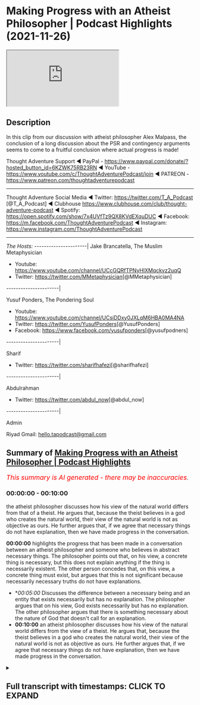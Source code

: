 # Making Progress with an Atheist Philosopher | Podcast Highlights (2021-11-26)

<iframe loading='lazy' allow='autoplay' src='https://www.youtube.com/embed/-WLQ5nteiQk'></iframe>

## Description

In this clip from our discussion with atheist philosopher Alex Malpass, the conclusion of a long discussion about the PSR and contingency arguments seems to come to a fruitful conclusion where actual progress is made!

Thought Adventure Support
◄ PayPal - https://www.paypal.com/donate/?hosted_button_id=6KZWK75RB23RN 
◄ YouTube - https://www.youtube.com/c/ThoughtAdventurePodcast/join
◄ PATREON - https://www.patreon.com/thoughtadventurepodcast
____________________________________________________________________

Thought Adventure Social Media
◄ Twitter: https://twitter.com/T_A_Podcast​​ [@T_A_Podcast]
◄ Clubhouse https://www.clubhouse.com/club/thought-adventure-podcast
◄ Spotify: https://open.spotify.com/show/7x4UVfTz9QX8KVdEXquDUC
◄ Facebook: https://m.facebook.com/ThoughtAdventurePodcast
◄ Instagram: https://www.instagram.com/ThoughtAdventurePodcast​

----------------------------------------------------------------

*The Hosts:*
----------------------|
Jake Brancatella, The Muslim Metaphysician

- Youtube: https://www.youtube.com/channel/UCcGQRfTPNyHlXMqckvz2uqQ
- Twitter:  https://twitter.com/MMetaphysician​​ [@MMetaphysician]

----------------------|

Yusuf Ponders, The Pondering Soul

- Youtube: https://www.youtube.com/channel/UCsiDDxy0JXLqM6HBA0MA4NA
- Twitter: https://twitter.com/YusufPonders​​ [@YusufPonders]
- Facebook: https://www.facebook.com/yusufponders​ [@yusufpodners]

----------------------|

Sharif

- Twitter: https://twitter.com/sharifhafezi​​ [@sharifhafezi]

----------------------|

Abdulrahman

- Twitter: https://twitter.com/abdul_now​ [@abdul_now]

----------------------|

Admin

Riyad 
Gmail: hello.tapodcast@gmail.com

## Summary of [Making Progress with an Atheist Philosopher | Podcast Highlights](https://www.youtube.com/watch?v=-WLQ5nteiQk)


*<span style="color:red; font-size:125%">This summary is AI generated - there may be inaccuracies</span>. [](/)*

### <a onclick="modifyYTiframeseektime('0')">00:00:00</a> - <a onclick="modifyYTiframeseektime('600')">00:10:00</a>

the atheist philosopher discusses how his view of the natural world differs from that of a theist. He argues that, because the theist believes in a god who creates the natural world, their view of the natural world is not as objective as ours. He further argues that, if we agree that necessary things do not have explanation, then we have made progress in the conversation.

**<a onclick="modifyYTiframeseektime('0')">00:00:00</a>**  highlights the progress that has been made in a conversation between an atheist philosopher and someone who believes in abstract necessary things. The philosopher points out that, on his view, a concrete thing is necessary, but this does not explain anything if the thing is necessarily existent. The other person concedes that, on this view, a concrete thing must exist, but argues that this is not significant because necessarily necessary truths do not have explanations.
* **<a onclick="modifyYTiframeseektime('300')">00:05:00</a>* Discusses the difference between a necessary being and an entity that exists necessarily but has no explanation. The philosopher argues that on his view, God exists necessarily but has no explanation. The other philosopher argues that there is something necessary about the nature of God that doesn't call for an explanation.
* **<a onclick="modifyYTiframeseektime('600')">00:10:00</a>**  an atheist philosopher discusses how his view of the natural world differs from the view of a theist. He argues that, because the theist believes in a god who creates the natural world, their view of the natural world is not as objective as ours. He further argues that, if we agree that necessary things do not have explanation, then we have made progress in the conversation.

<details><summary><h2>Full transcript with timestamps: CLICK TO EXPAND</h2></summary>

<a onclick="modifyYTiframeseektime('0')">0:00:00</a> i don't think we i don't think we  
<a onclick="modifyYTiframeseektime('2')">0:00:02</a> necessarily and no pun intended started  
<a onclick="modifyYTiframeseektime('4')">0:00:04</a> there we i don't think we started there  
<a onclick="modifyYTiframeseektime('6')">0:00:06</a> so i think  
<a onclick="modifyYTiframeseektime('8')">0:00:08</a> we've made progress in in the  
<a onclick="modifyYTiframeseektime('10')">0:00:10</a> conversation that's just that's now i  
<a onclick="modifyYTiframeseektime('12')">0:00:12</a> look at it  
<a onclick="modifyYTiframeseektime('20')">0:00:20</a> right so then in that case  
<a onclick="modifyYTiframeseektime('23')">0:00:23</a> um there's a possible world in which  
<a onclick="modifyYTiframeseektime('25')">0:00:25</a> only abstract necessary things exist  
<a onclick="modifyYTiframeseektime('29')">0:00:29</a> and no concrete  
<a onclick="modifyYTiframeseektime('31')">0:00:31</a> um nothing concrete exists  
<a onclick="modifyYTiframeseektime('34')">0:00:34</a> uh yeah okay sure  
<a onclick="modifyYTiframeseektime('37')">0:00:37</a> i mean  
<a onclick="modifyYTiframeseektime('37')">0:00:37</a> i  
<a onclick="modifyYTiframeseektime('39')">0:00:39</a> i'm playing the game a bit an artist i'm  
<a onclick="modifyYTiframeseektime('41')">0:00:41</a> just wondering  
<a onclick="modifyYTiframeseektime('48')">0:00:48</a> where there's no beginning to time  
<a onclick="modifyYTiframeseektime('51')">0:00:51</a> every possible world overlaps with the  
<a onclick="modifyYTiframeseektime('53')">0:00:53</a> actual world  
<a onclick="modifyYTiframeseektime('54')">0:00:54</a> so  
<a onclick="modifyYTiframeseektime('55')">0:00:55</a> i mean unless the actual world at no  
<a onclick="modifyYTiframeseektime('58')">0:00:58</a> point contains any concrete things  
<a onclick="modifyYTiframeseektime('60')">0:01:00</a> then  
<a onclick="modifyYTiframeseektime('61')">0:01:01</a> um there isn't a possible world where  
<a onclick="modifyYTiframeseektime('64')">0:01:04</a> at no point is there a concrete thing  
<a onclick="modifyYTiframeseektime('66')">0:01:06</a> like if there's some concrete thing at  
<a onclick="modifyYTiframeseektime('67')">0:01:07</a> some point in the actual world then it's  
<a onclick="modifyYTiframeseektime('69')">0:01:09</a> not possible this is an entirely empty  
<a onclick="modifyYTiframeseektime('72')">0:01:12</a> world no concrete things in it but ah so  
<a onclick="modifyYTiframeseektime('75')">0:01:15</a> so that's so that yeah so then that's my  
<a onclick="modifyYTiframeseektime('78')">0:01:18</a> point is then that means that something  
<a onclick="modifyYTiframeseektime('81')">0:01:21</a> concrete is necessary  
<a onclick="modifyYTiframeseektime('85')">0:01:25</a> um  
<a onclick="modifyYTiframeseektime('86')">0:01:26</a> huh  
<a onclick="modifyYTiframeseektime('88')">0:01:28</a> i mean it follows that if there's  
<a onclick="modifyYTiframeseektime('90')">0:01:30</a> something concrete then it's necessary  
<a onclick="modifyYTiframeseektime('92')">0:01:32</a> that there's something hungry that's  
<a onclick="modifyYTiframeseektime('93')">0:01:33</a> true it doesn't follow it doesn't  
<a onclick="modifyYTiframeseektime('96')">0:01:36</a> i don't have to hold that there is but  
<a onclick="modifyYTiframeseektime('97')">0:01:37</a> um yeah i think that's right on the  
<a onclick="modifyYTiframeseektime('99')">0:01:39</a> aristotelian view that's right that  
<a onclick="modifyYTiframeseektime('101')">0:01:41</a> there's there couldn't be an empty world  
<a onclick="modifyYTiframeseektime('102')">0:01:42</a> unless the actual world is an empty  
<a onclick="modifyYTiframeseektime('104')">0:01:44</a> world  
<a onclick="modifyYTiframeseektime('105')">0:01:45</a> uh  
<a onclick="modifyYTiframeseektime('106')">0:01:46</a> right but then if that's the case then  
<a onclick="modifyYTiframeseektime('108')">0:01:48</a> now you have something necessary that's  
<a onclick="modifyYTiframeseektime('110')">0:01:50</a> concrete and now we go all the way back  
<a onclick="modifyYTiframeseektime('113')">0:01:53</a> to step one in which your your theory is  
<a onclick="modifyYTiframeseektime('116')">0:01:56</a> now radically different no no no no no  
<a onclick="modifyYTiframeseektime('117')">0:01:57</a> no no no  
<a onclick="modifyYTiframeseektime('119')">0:01:59</a> i don't have that there's a necessary  
<a onclick="modifyYTiframeseektime('121')">0:02:01</a> concrete thing but i think it's  
<a onclick="modifyYTiframeseektime('122')">0:02:02</a> necessary that there's something  
<a onclick="modifyYTiframeseektime('124')">0:02:04</a> concrete but each of those things could  
<a onclick="modifyYTiframeseektime('125')">0:02:05</a> be contingent it's just that there  
<a onclick="modifyYTiframeseektime('127')">0:02:07</a> couldn't be no  
<a onclick="modifyYTiframeseektime('130')">0:02:10</a> concrete things  
<a onclick="modifyYTiframeseektime('131')">0:02:11</a> right but it doesn't mean there is one  
<a onclick="modifyYTiframeseektime('132')">0:02:12</a> concrete thing that's necessary it's  
<a onclick="modifyYTiframeseektime('134')">0:02:14</a> just not  
<a onclick="modifyYTiframeseektime('135')">0:02:15</a> not individual but the  
<a onclick="modifyYTiframeseektime('137')">0:02:17</a> thing exists yeah but the genus i'm  
<a onclick="modifyYTiframeseektime('139')">0:02:19</a> saying  
<a onclick="modifyYTiframeseektime('141')">0:02:21</a> so when we're talking  
<a onclick="modifyYTiframeseektime('142')">0:02:22</a> or something what do you mean by the  
<a onclick="modifyYTiframeseektime('143')">0:02:23</a> genus  
<a onclick="modifyYTiframeseektime('145')">0:02:25</a> you mean the type  
<a onclick="modifyYTiframeseektime('146')">0:02:26</a> yeah the category of concrete  
<a onclick="modifyYTiframeseektime('150')">0:02:30</a> some of the category of something being  
<a onclick="modifyYTiframeseektime('152')">0:02:32</a> concrete  
<a onclick="modifyYTiframeseektime('153')">0:02:33</a> that's necessary  
<a onclick="modifyYTiframeseektime('155')">0:02:35</a> yeah so i'm not saying that therefore  
<a onclick="modifyYTiframeseektime('156')">0:02:36</a> you're forced into  
<a onclick="modifyYTiframeseektime('158')">0:02:38</a> oh a particular molecule or a pen yeah  
<a onclick="modifyYTiframeseektime('161')">0:02:41</a> yeah  
<a onclick="modifyYTiframeseektime('162')">0:02:42</a> i'm not saying that i'm not saying that  
<a onclick="modifyYTiframeseektime('164')">0:02:44</a> but  
<a onclick="modifyYTiframeseektime('165')">0:02:45</a> there  
<a onclick="modifyYTiframeseektime('166')">0:02:46</a> the  
<a onclick="modifyYTiframeseektime('167')">0:02:47</a> the category of concrete existence would  
<a onclick="modifyYTiframeseektime('170')">0:02:50</a> then be necessary  
<a onclick="modifyYTiframeseektime('173')">0:02:53</a> yeah okay well that's compatible with me  
<a onclick="modifyYTiframeseektime('174')">0:02:54</a> saying every concrete thing contingently  
<a onclick="modifyYTiframeseektime('176')">0:02:56</a> exists  
<a onclick="modifyYTiframeseektime('178')">0:02:58</a> yeah  
<a onclick="modifyYTiframeseektime('179')">0:02:59</a> right but now  
<a onclick="modifyYTiframeseektime('181')">0:03:01</a> to me it seems like you're getting a bit  
<a onclick="modifyYTiframeseektime('184')">0:03:04</a> closer to  
<a onclick="modifyYTiframeseektime('185')">0:03:05</a> the view that we're trying to represent  
<a onclick="modifyYTiframeseektime('191')">0:03:11</a> maybe a little bit but i'm not sure that  
<a onclick="modifyYTiframeseektime('193')">0:03:13</a> is significantly closer because  
<a onclick="modifyYTiframeseektime('196')">0:03:16</a> um  
<a onclick="modifyYTiframeseektime('199')">0:03:19</a> let's so let me see if i can retrace the  
<a onclick="modifyYTiframeseektime('201')">0:03:21</a> steps where we just got got to  
<a onclick="modifyYTiframeseektime('203')">0:03:23</a> make sure because maybe i'm missing this  
<a onclick="modifyYTiframeseektime('205')">0:03:25</a> but  
<a onclick="modifyYTiframeseektime('205')">0:03:25</a> um  
<a onclick="modifyYTiframeseektime('208')">0:03:28</a> what i i was advancing that view that  
<a onclick="modifyYTiframeseektime('211')">0:03:31</a> there's a beginning sequence of  
<a onclick="modifyYTiframeseektime('212')">0:03:32</a> contingent propositions let's say  
<a onclick="modifyYTiframeseektime('214')">0:03:34</a> contingent concretely existing things or  
<a onclick="modifyYTiframeseektime('216')">0:03:36</a> something  
<a onclick="modifyYTiframeseektime('217')">0:03:37</a> um  
<a onclick="modifyYTiframeseektime('219')">0:03:39</a> and you said well  
<a onclick="modifyYTiframeseektime('222')">0:03:42</a> that view suffers from this problem that  
<a onclick="modifyYTiframeseektime('224')">0:03:44</a> it can't explain why there's something  
<a onclick="modifyYTiframeseektime('225')">0:03:45</a> other than nothing  
<a onclick="modifyYTiframeseektime('227')">0:03:47</a> um  
<a onclick="modifyYTiframeseektime('230')">0:03:50</a> and then  
<a onclick="modifyYTiframeseektime('231')">0:03:51</a> you said well on our view there's  
<a onclick="modifyYTiframeseektime('234')">0:03:54</a> a necessary  
<a onclick="modifyYTiframeseektime('235')">0:03:55</a> concrete thing  
<a onclick="modifyYTiframeseektime('237')">0:03:57</a> um  
<a onclick="modifyYTiframeseektime('238')">0:03:58</a> then i said well problem with that is it  
<a onclick="modifyYTiframeseektime('240')">0:04:00</a> doesn't explain anything if it's a  
<a onclick="modifyYTiframeseektime('241')">0:04:01</a> necessarily existing concrete thing  
<a onclick="modifyYTiframeseektime('245')">0:04:05</a> and now you're saying well on the  
<a onclick="modifyYTiframeseektime('246')">0:04:06</a> aristotelian view it's necessary that  
<a onclick="modifyYTiframeseektime('249')">0:04:09</a> some concrete thing  
<a onclick="modifyYTiframeseektime('250')">0:04:10</a> exists  
<a onclick="modifyYTiframeseektime('252')">0:04:12</a> brackets if it's actually true that some  
<a onclick="modifyYTiframeseektime('254')">0:04:14</a> concrete thing exists whatever  
<a onclick="modifyYTiframeseektime('257')">0:04:17</a> um  
<a onclick="modifyYTiframeseektime('257')">0:04:17</a> what's the significance of that  
<a onclick="modifyYTiframeseektime('259')">0:04:19</a> concession  
<a onclick="modifyYTiframeseektime('261')">0:04:21</a> how does that  
<a onclick="modifyYTiframeseektime('263')">0:04:23</a> i'm not sure how it deals with them  
<a onclick="modifyYTiframeseektime('264')">0:04:24</a> because my rebuttal to your point was  
<a onclick="modifyYTiframeseektime('267')">0:04:27</a> you're not explaining anything if you've  
<a onclick="modifyYTiframeseektime('270')">0:04:30</a> got a necessarily existent  
<a onclick="modifyYTiframeseektime('272')">0:04:32</a> concrete thing because necessarily  
<a onclick="modifyYTiframeseektime('275')">0:04:35</a> necessary truths don't have explanations  
<a onclick="modifyYTiframeseektime('279')">0:04:39</a> yeah and i'm not sure that you're  
<a onclick="modifyYTiframeseektime('281')">0:04:41</a> disagreeing with me about that or not  
<a onclick="modifyYTiframeseektime('285')">0:04:45</a> yeah cause i originally i originally was  
<a onclick="modifyYTiframeseektime('288')">0:04:48</a> well i shouldn't say originally but the  
<a onclick="modifyYTiframeseektime('290')">0:04:50</a> step in the discussion i wanted to go  
<a onclick="modifyYTiframeseektime('292')">0:04:52</a> back to is when i was talking about  
<a onclick="modifyYTiframeseektime('295')">0:04:55</a> uh a possible world in which abstract  
<a onclick="modifyYTiframeseektime('297')">0:04:57</a> objects it exists but no concrete object  
<a onclick="modifyYTiframeseektime('300')">0:05:00</a> exists  
<a onclick="modifyYTiframeseektime('301')">0:05:01</a> originally you said yes but then you  
<a onclick="modifyYTiframeseektime('303')">0:05:03</a> thought given your aristotelian view of  
<a onclick="modifyYTiframeseektime('305')">0:05:05</a> what you were yeah i'm going to be  
<a onclick="modifyYTiframeseektime('307')">0:05:07</a> representing yeah if you're representing  
<a onclick="modifyYTiframeseektime('310')">0:05:10</a> if you're sticking to that then you're  
<a onclick="modifyYTiframeseektime('312')">0:05:12</a> saying no no that's not really going to  
<a onclick="modifyYTiframeseektime('313')">0:05:13</a> work so then  
<a onclick="modifyYTiframeseektime('315')">0:05:15</a> if the change but before we get to that  
<a onclick="modifyYTiframeseektime('318')">0:05:18</a> bit just whilst we were still on the  
<a onclick="modifyYTiframeseektime('319')">0:05:19</a> point that when i because you said on  
<a onclick="modifyYTiframeseektime('322')">0:05:22</a> our view necessarily existing concrete  
<a onclick="modifyYTiframeseektime('323')">0:05:23</a> thing exists and i said i don't  
<a onclick="modifyYTiframeseektime('325')">0:05:25</a> understand how that provides any  
<a onclick="modifyYTiframeseektime('326')">0:05:26</a> explanation i'm i before we start  
<a onclick="modifyYTiframeseektime('328')">0:05:28</a> talking about whether i think  
<a onclick="modifyYTiframeseektime('331')">0:05:31</a> there could be no concrete things i'm  
<a onclick="modifyYTiframeseektime('333')">0:05:33</a> just not clear whether whether you  
<a onclick="modifyYTiframeseektime('334')">0:05:34</a> agreed with that reply or whether you  
<a onclick="modifyYTiframeseektime('336')">0:05:36</a> disagreed with it  
<a onclick="modifyYTiframeseektime('338')">0:05:38</a> uh agreed with what that necessary  
<a onclick="modifyYTiframeseektime('341')">0:05:41</a> necessary troops don't have explanations  
<a onclick="modifyYTiframeseektime('343')">0:05:43</a> do you agree with that  
<a onclick="modifyYTiframeseektime('346')">0:05:46</a> um  
<a onclick="modifyYTiframeseektime('346')">0:05:46</a> [Music]  
<a onclick="modifyYTiframeseektime('348')">0:05:48</a> in a sense that i don't really like the  
<a onclick="modifyYTiframeseektime('351')">0:05:51</a> explanation idea  
<a onclick="modifyYTiframeseektime('353')">0:05:53</a> so  
<a onclick="modifyYTiframeseektime('354')">0:05:54</a> if there's an entity x  
<a onclick="modifyYTiframeseektime('357')">0:05:57</a> that's concrete  
<a onclick="modifyYTiframeseektime('358')">0:05:58</a> and exists  
<a onclick="modifyYTiframeseektime('360')">0:06:00</a> and that's a necessary truth  
<a onclick="modifyYTiframeseektime('363')">0:06:03</a> nothing explains that exists  
<a onclick="modifyYTiframeseektime('366')">0:06:06</a> because necessary truth  
<a onclick="modifyYTiframeseektime('368')">0:06:08</a> right  
<a onclick="modifyYTiframeseektime('370')">0:06:10</a> no there's nothing we just  
<a onclick="modifyYTiframeseektime('372')">0:06:12</a> yeah there's nothing there's nothing  
<a onclick="modifyYTiframeseektime('373')">0:06:13</a> outside of the thing itself no that's  
<a onclick="modifyYTiframeseektime('375')">0:06:15</a> explaining okay no  
<a onclick="modifyYTiframeseektime('377')">0:06:17</a> so originally the criticism was i can't  
<a onclick="modifyYTiframeseektime('380')">0:06:20</a> explain why something rather than  
<a onclick="modifyYTiframeseektime('382')">0:06:22</a> nothing exists  
<a onclick="modifyYTiframeseektime('384')">0:06:24</a> and you're and i said well what happens  
<a onclick="modifyYTiframeseektime('386')">0:06:26</a> on your theory and you said well on our  
<a onclick="modifyYTiframeseektime('388')">0:06:28</a> theory god exists necessarily but now i  
<a onclick="modifyYTiframeseektime('392')">0:06:32</a> think i just can see that nothing  
<a onclick="modifyYTiframeseektime('393')">0:06:33</a> explains that so how  
<a onclick="modifyYTiframeseektime('396')">0:06:36</a> can we because now i'm showing that  
<a onclick="modifyYTiframeseektime('397')">0:06:37</a> you're winding up in the same place  
<a onclick="modifyYTiframeseektime('400')">0:06:40</a> but before we talk about that how it  
<a onclick="modifyYTiframeseektime('402')">0:06:42</a> still feels like you haven't  
<a onclick="modifyYTiframeseektime('404')">0:06:44</a> are you agreeing then that your theory  
<a onclick="modifyYTiframeseektime('405')">0:06:45</a> doesn't have an explanatory advantage  
<a onclick="modifyYTiframeseektime('407')">0:06:47</a> because it doesn't explain away why it  
<a onclick="modifyYTiframeseektime('410')">0:06:50</a> doesn't have anything to say about why  
<a onclick="modifyYTiframeseektime('412')">0:06:52</a> there's something rather than nothing  
<a onclick="modifyYTiframeseektime('414')">0:06:54</a> positing a being that exists necessarily  
<a onclick="modifyYTiframeseektime('416')">0:06:56</a> with no explanation  
<a onclick="modifyYTiframeseektime('418')">0:06:58</a> can't explain why something exists  
<a onclick="modifyYTiframeseektime('419')">0:06:59</a> rather than nothing can it  
<a onclick="modifyYTiframeseektime('422')">0:07:02</a> um  
<a onclick="modifyYTiframeseektime('424')">0:07:04</a> well  
<a onclick="modifyYTiframeseektime('426')">0:07:06</a> when you say why is there something  
<a onclick="modifyYTiframeseektime('428')">0:07:08</a> rather than nothing right and we're  
<a onclick="modifyYTiframeseektime('430')">0:07:10</a> including  
<a onclick="modifyYTiframeseektime('431')">0:07:11</a> uh concrete existence in that  
<a onclick="modifyYTiframeseektime('434')">0:07:14</a> i'm saying that if god is the necessary  
<a onclick="modifyYTiframeseektime('436')">0:07:16</a> being  
<a onclick="modifyYTiframeseektime('437')">0:07:17</a> and he exists in all possible worlds  
<a onclick="modifyYTiframeseektime('440')">0:07:20</a> yeah that x in the sense explains the  
<a onclick="modifyYTiframeseektime('443')">0:07:23</a> question of why there couldn't be  
<a onclick="modifyYTiframeseektime('445')">0:07:25</a> non-existence  
<a onclick="modifyYTiframeseektime('447')">0:07:27</a> but nothing explains why he exists so  
<a onclick="modifyYTiframeseektime('450')">0:07:30</a> it's only to take one step back  
<a onclick="modifyYTiframeseektime('452')">0:07:32</a> kind of explanation and then you find  
<a onclick="modifyYTiframeseektime('454')">0:07:34</a> that you're because if i say look it's  
<a onclick="modifyYTiframeseektime('456')">0:07:36</a> just a brute contingency that something  
<a onclick="modifyYTiframeseektime('458')">0:07:38</a> exists then you might rightly complain  
<a onclick="modifyYTiframeseektime('460')">0:07:40</a> that well take one further step back why  
<a onclick="modifyYTiframeseektime('463')">0:07:43</a> does that brute contingency exist i said  
<a onclick="modifyYTiframeseektime('464')">0:07:44</a> well no reason at all and you say ah  
<a onclick="modifyYTiframeseektime('466')">0:07:46</a> there's no reason then it's no good to  
<a onclick="modifyYTiframeseektime('468')">0:07:48</a> just give me one step of explanation  
<a onclick="modifyYTiframeseektime('471')">0:07:51</a> away from the kind of precipice of there  
<a onclick="modifyYTiframeseektime('473')">0:07:53</a> being no explanation beyond that but it  
<a onclick="modifyYTiframeseektime('475')">0:07:55</a> seems to me exactly what you've done by  
<a onclick="modifyYTiframeseektime('477')">0:07:57</a> just giving me you know just some object  
<a onclick="modifyYTiframeseektime('479')">0:07:59</a> exists necessarily but nothing explains  
<a onclick="modifyYTiframeseektime('482')">0:08:02</a> that  
<a onclick="modifyYTiframeseektime('483')">0:08:03</a> i mean if anything is is unsatisfying  
<a onclick="modifyYTiframeseektime('485')">0:08:05</a> explanation it must be that  
<a onclick="modifyYTiframeseektime('488')">0:08:08</a> mind if i jump in here because this is  
<a onclick="modifyYTiframeseektime('489')">0:08:09</a> this is great i mean i've been listening  
<a onclick="modifyYTiframeseektime('490')">0:08:10</a> this is this is awesome but so i think  
<a onclick="modifyYTiframeseektime('493')">0:08:13</a> at this point so i i think the the most  
<a onclick="modifyYTiframeseektime('495')">0:08:15</a> important  
<a onclick="modifyYTiframeseektime('496')">0:08:16</a> point here is that well  
<a onclick="modifyYTiframeseektime('498')">0:08:18</a> it seems like this is going to boil down  
<a onclick="modifyYTiframeseektime('501')">0:08:21</a> to the fact that on both views i'm not  
<a onclick="modifyYTiframeseektime('503')">0:08:23</a> saying you're necessarily committed to  
<a onclick="modifyYTiframeseektime('504')">0:08:24</a> this alex i'm just saying as far as the  
<a onclick="modifyYTiframeseektime('506')">0:08:26</a> discussion is concerned both these are  
<a onclick="modifyYTiframeseektime('507')">0:08:27</a> going to commit to something necessary  
<a onclick="modifyYTiframeseektime('510')">0:08:30</a> but right now there's the there's so  
<a onclick="modifyYTiframeseektime('512')">0:08:32</a> there's the question of the overall  
<a onclick="modifyYTiframeseektime('513')">0:08:33</a> theory  
<a onclick="modifyYTiframeseektime('514')">0:08:34</a> and wait how is there a difference  
<a onclick="modifyYTiframeseektime('516')">0:08:36</a> you're saying that there's something  
<a onclick="modifyYTiframeseektime('517')">0:08:37</a> necessary  
<a onclick="modifyYTiframeseektime('518')">0:08:38</a> has no explanation i'm saying there's  
<a onclick="modifyYTiframeseektime('520')">0:08:40</a> something necessary it has no  
<a onclick="modifyYTiframeseektime('521')">0:08:41</a> explanation  
<a onclick="modifyYTiframeseektime('523')">0:08:43</a> but  
<a onclick="modifyYTiframeseektime('524')">0:08:44</a> i'm not really sure that's the case so  
<a onclick="modifyYTiframeseektime('525')">0:08:45</a> first of all there's there is the  
<a onclick="modifyYTiframeseektime('527')">0:08:47</a> question of whether self-explanation  
<a onclick="modifyYTiframeseektime('529')">0:08:49</a> makes any sense and that's that's  
<a onclick="modifyYTiframeseektime('530')">0:08:50</a> controversial so we can either accept  
<a onclick="modifyYTiframeseektime('532')">0:08:52</a> that there is self-explanation or say  
<a onclick="modifyYTiframeseektime('534')">0:08:54</a> that something doesn't need an  
<a onclick="modifyYTiframeseektime('536')">0:08:56</a> explanation  
<a onclick="modifyYTiframeseektime('537')">0:08:57</a> now if we go for the latter something  
<a onclick="modifyYTiframeseektime('540')">0:09:00</a> doesn't need an explanation  
<a onclick="modifyYTiframeseektime('542')">0:09:02</a> we can either say it doesn't need an  
<a onclick="modifyYTiframeseektime('544')">0:09:04</a> explanation  
<a onclick="modifyYTiframeseektime('546')">0:09:06</a> by  
<a onclick="modifyYTiframeseektime('546')">0:09:06</a> a virtue of it  
<a onclick="modifyYTiframeseektime('549')">0:09:09</a> being necessary period and that can like  
<a onclick="modifyYTiframeseektime('552')">0:09:12</a> literally be the tree right outside my  
<a onclick="modifyYTiframeseektime('554')">0:09:14</a> door it just doesn't need an explanation  
<a onclick="modifyYTiframeseektime('556')">0:09:16</a> just that's just it or we can say that  
<a onclick="modifyYTiframeseektime('559')">0:09:19</a> there is something about the nature of  
<a onclick="modifyYTiframeseektime('563')">0:09:23</a> this thing  
<a onclick="modifyYTiframeseektime('564')">0:09:24</a> that doesn't call for an explanation in  
<a onclick="modifyYTiframeseektime('568')">0:09:28</a> a similar way although the analogy isn't  
<a onclick="modifyYTiframeseektime('570')">0:09:30</a> perfect so like an analytic truth like a  
<a onclick="modifyYTiframeseektime('572')">0:09:32</a> equals a  
<a onclick="modifyYTiframeseektime('573')">0:09:33</a> you're not going to ask for an  
<a onclick="modifyYTiframeseektime('574')">0:09:34</a> explanation for that now it's obviously  
<a onclick="modifyYTiframeseektime('577')">0:09:37</a> difficult to think of something like  
<a onclick="modifyYTiframeseektime('578')">0:09:38</a> that in in in the concrete world right  
<a onclick="modifyYTiframeseektime('581')">0:09:41</a> because it's not an analytic truth but  
<a onclick="modifyYTiframeseektime('583')">0:09:43</a> then  
<a onclick="modifyYTiframeseektime('584')">0:09:44</a> at least what we're saying is  
<a onclick="modifyYTiframeseektime('586')">0:09:46</a> that  
<a onclick="modifyYTiframeseektime('587')">0:09:47</a> these are two views and we're thinking  
<a onclick="modifyYTiframeseektime('589')">0:09:49</a> of the explanatory power  
<a onclick="modifyYTiframeseektime('592')">0:09:52</a> on one view  
<a onclick="modifyYTiframeseektime('594')">0:09:54</a> so  
<a onclick="modifyYTiframeseektime('595')">0:09:55</a> so on one view there's there's just  
<a onclick="modifyYTiframeseektime('598')">0:09:58</a> a rock that's self-explanatory on the  
<a onclick="modifyYTiframeseektime('600')">0:10:00</a> other view we're saying no no it's  
<a onclick="modifyYTiframeseektime('603')">0:10:03</a> it's something that self-explanatory or  
<a onclick="modifyYTiframeseektime('604')">0:10:04</a> something that doesn't require  
<a onclick="modifyYTiframeseektime('605')">0:10:05</a> explanation but in order for it to be  
<a onclick="modifyYTiframeseektime('607')">0:10:07</a> that  
<a onclick="modifyYTiframeseektime('608')">0:10:08</a> it's not that nature it's not it's not a  
<a onclick="modifyYTiframeseektime('610')">0:10:10</a> rock it's something that is in a  
<a onclick="modifyYTiframeseektime('612')">0:10:12</a> different category than these things  
<a onclick="modifyYTiframeseektime('615')">0:10:15</a> around us that you know the natural  
<a onclick="modifyYTiframeseektime('617')">0:10:17</a> world that does call for an explanation  
<a onclick="modifyYTiframeseektime('619')">0:10:19</a> so i it might be a bit tricky like in  
<a onclick="modifyYTiframeseektime('621')">0:10:21</a> the sense that when we look at a theory  
<a onclick="modifyYTiframeseektime('622')">0:10:22</a> from the outside okay well it explains  
<a onclick="modifyYTiframeseektime('625')">0:10:25</a> it that one explains it fine we're good  
<a onclick="modifyYTiframeseektime('627')">0:10:27</a> we're it's a stalemate but then i mean  
<a onclick="modifyYTiframeseektime('630')">0:10:30</a> in a sense you could say that about like  
<a onclick="modifyYTiframeseektime('631')">0:10:31</a> a solipsist versus an external world  
<a onclick="modifyYTiframeseektime('633')">0:10:33</a> realist well i mean he explains  
<a onclick="modifyYTiframeseektime('635')">0:10:35</a> everything i mean  
<a onclick="modifyYTiframeseektime('636')">0:10:36</a> yeah but look  
<a onclick="modifyYTiframeseektime('639')">0:10:39</a> here's  
<a onclick="modifyYTiframeseektime('640')">0:10:40</a> i mean if if what you're saying is  
<a onclick="modifyYTiframeseektime('643')">0:10:43</a> on our theistic theory the difference is  
<a onclick="modifyYTiframeseektime('647')">0:10:47</a> we've got  
<a onclick="modifyYTiframeseektime('648')">0:10:48</a> a thing  
<a onclick="modifyYTiframeseektime('650')">0:10:50</a> god whose nature  
<a onclick="modifyYTiframeseektime('652')">0:10:52</a> gives it the  
<a onclick="modifyYTiframeseektime('653')">0:10:53</a> i mean  
<a onclick="modifyYTiframeseektime('655')">0:10:55</a> just to be quick about it to get out of  
<a onclick="modifyYTiframeseektime('657')">0:10:57</a> jail free card i don't mean anything  
<a onclick="modifyYTiframeseektime('658')">0:10:58</a> offensive balance it's not any  
<a onclick="modifyYTiframeseektime('660')">0:11:00</a> accusation of deception or anything like  
<a onclick="modifyYTiframeseektime('661')">0:11:01</a> that but like the reason why this is  
<a onclick="modifyYTiframeseektime('663')">0:11:03</a> different from the other things is its  
<a onclick="modifyYTiframeseektime('665')">0:11:05</a> nature if i press further on that isn't  
<a onclick="modifyYTiframeseektime('667')">0:11:07</a> it really just that its nature is that  
<a onclick="modifyYTiframeseektime('669')">0:11:09</a> it exists necessarily i mean and and  
<a onclick="modifyYTiframeseektime('672')">0:11:12</a> then now what we're talking about is  
<a onclick="modifyYTiframeseektime('673')">0:11:13</a> just actually it's just not a contingent  
<a onclick="modifyYTiframeseektime('676')">0:11:16</a> proposition i mean i'm okay with  
<a onclick="modifyYTiframeseektime('678')">0:11:18</a> necessary propositions not having  
<a onclick="modifyYTiframeseektime('680')">0:11:20</a> explanations so like  
<a onclick="modifyYTiframeseektime('682')">0:11:22</a> that's fine it's just that if if all you  
<a onclick="modifyYTiframeseektime('684')">0:11:24</a> mean by its nature  
<a onclick="modifyYTiframeseektime('686')">0:11:26</a> being special is that it's a necessarily  
<a onclick="modifyYTiframeseektime('688')">0:11:28</a> existing thing then i just don't see how  
<a onclick="modifyYTiframeseektime('690')">0:11:30</a> that progresses dialectic anywhere  
<a onclick="modifyYTiframeseektime('692')">0:11:32</a> because  
<a onclick="modifyYTiframeseektime('693')">0:11:33</a> if what we're saying is the reason why  
<a onclick="modifyYTiframeseektime('694')">0:11:34</a> there's something rather than nothing is  
<a onclick="modifyYTiframeseektime('696')">0:11:36</a> because something exists necessarily  
<a onclick="modifyYTiframeseektime('698')">0:11:38</a> then you can't be an advantage in terms  
<a onclick="modifyYTiframeseektime('700')">0:11:40</a> of explanation because aren't we just  
<a onclick="modifyYTiframeseektime('702')">0:11:42</a> agreeing that necessary things don't  
<a onclick="modifyYTiframeseektime('704')">0:11:44</a> have explanation so positing another  
<a onclick="modifyYTiframeseektime('706')">0:11:46</a> necessary thing can't help you in terms  
<a onclick="modifyYTiframeseektime('708')">0:11:48</a> of explanation because it's just yeah  
<a onclick="modifyYTiframeseektime('709')">0:11:49</a> well i don't know  
<a onclick="modifyYTiframeseektime('711')">0:11:51</a> i guess we are agreeing one second hold  
<a onclick="modifyYTiframeseektime('713')">0:11:53</a> on a second i'm direct man i think if  
<a onclick="modifyYTiframeseektime('716')">0:11:56</a> we're agreeing on that we've made  
<a onclick="modifyYTiframeseektime('718')">0:11:58</a> progress  
<a onclick="modifyYTiframeseektime('720')">0:12:00</a> as far as i'm concerned in the  
<a onclick="modifyYTiframeseektime('722')">0:12:02</a> conversation because i don't think we i  
<a onclick="modifyYTiframeseektime('724')">0:12:04</a> don't think we necessarily and no pun  
<a onclick="modifyYTiframeseektime('727')">0:12:07</a> intended started there we i don't think  
<a onclick="modifyYTiframeseektime('729')">0:12:09</a> we started there so i think  
<a onclick="modifyYTiframeseektime('731')">0:12:11</a> we've made progress in in the  
<a onclick="modifyYTiframeseektime('733')">0:12:13</a> conversation that's just i look at it  
</details>